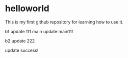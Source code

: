 # helloworld
This is my first github repository for learning how to use it.

b1 update 111
main update main111

b2 update 222

update success!

